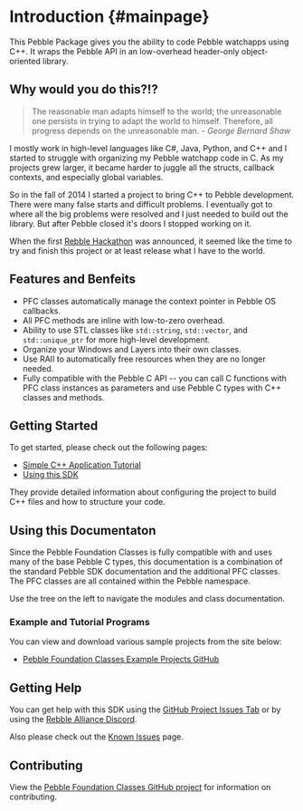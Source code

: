 # Introduction {#mainpage}

This Pebble Package gives you the ability to code Pebble watchapps using C++.  It wraps the Pebble API in an low-overhead header-only object-oriented library. 

## Why would you do this?!?

> The reasonable man adapts himself to the world; the unreasonable one persists in trying to adapt the world to himself. Therefore, all progress depends on the unreasonable man.
\- *George Bernard Shaw*

I mostly work in high-level languages like C#, Java, Python, and C++ and I started to struggle with organizing my Pebble watchapp code in C.  As my projects grew larger, it became harder to juggle all the structs, callback contexts, and especially global variables.  

So in the fall of 2014 I started a project to bring C++ to Pebble development.  There were many false starts and difficult problems.  I eventually got to where all the big problems were resolved and I just needed to build out the library.  But after Pebble closed it's doors I stopped working on it.

When the first [Rebble Hackathon](https://rebble.io/hackathon-001/) was announced, it seemed like the time to try and finish this project or at least release what I have to the world.

## Features and Benfeits

* PFC classes automatically manage the context pointer in Pebble OS callbacks.
* All PFC methods are inline with low-to-zero overhead.
* Ability to use STL classes like `std::string`, `std::vector`, and `std::unique_ptr` for more high-level development.
* Organize your Windows and Layers into their own classes.
* Use RAII to automatically free resources when they are no longer needed.
* Fully compatible with the Pebble C API -- you can call C functions with PFC class instances as parameters and use Pebble C types with C++ classes and methods.  

## Getting Started

To get started, please check out the following pages:

* [Simple C++ Application Tutorial](tutorial.html)
* [Using this SDK](using.html)

They provide detailed information about configuring the project to build C++ files and how to structure your code.

## Using this Documentaton

Since the Pebble Foundation Classes is fully compatible with and uses many of the base Pebble C types, this documentation is a combination of the standard Pebble SDK documentation and the additional PFC classes.  The PFC classes are all contained within the Pebble namespace.

Use the tree on the left to navigate the modules and class documentation.

### Example and Tutorial Programs

You can view and download various sample projects from the site below:

* [Pebble Foundation Classes Example Projects GitHub](https://github.com/codaris/pebble-cpp-examples)

## Getting Help

You can get help with this SDK using the [GitHub Project Issues Tab](https://github.com/codaris/pebble-cpp/issues) or by using the [Rebble Alliance Discord](https://discord.com/invite/aRUAYFN).

Also please check out the [Known Issues](issues.html) page.

## Contributing

View the [Pebble Foundation Classes GitHub project](https://github.com/codaris/pebble-cpp) for information on contributing.
